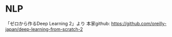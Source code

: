 NLP
===
「ゼロから作るDeep Learning 2」より
本家github: https://github.com/oreilly-japan/deep-learning-from-scratch-2
